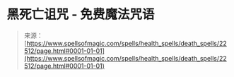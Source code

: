 <!--yml

category: 未分类

date: 2024-06-12 19:06:51

-->

# 黑死亡诅咒 - 免费魔法咒语

> 来源：[https://www.spellsofmagic.com/spells/health_spells/death_spells/22512/page.html#0001-01-01](https://www.spellsofmagic.com/spells/health_spells/death_spells/22512/page.html#0001-01-01)

